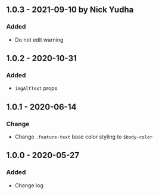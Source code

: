 ## 1.0.3 - 2021-09-10 by Nick Yudha

### Added

- Do not edit warning

## 1.0.2 - 2020-10-31

### Added

- `imgAltText` props

## 1.0.1 - 2020-06-14

### Change

- Change `.feature-text` base color styling to `$body-color`

## 1.0.0 - 2020-05-27

### Added

- Change log
